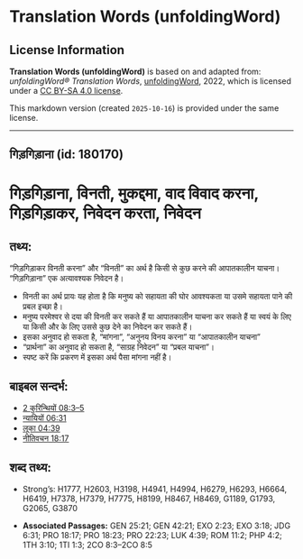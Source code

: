 # Translation Words (unfoldingWord)

## License Information

**Translation Words (unfoldingWord)** is based on and adapted from: _unfoldingWord® Translation Words_, [unfoldingWord](https://unfoldingword.org/utw), 2022, which is licensed under a [CC BY-SA 4.0 license](https://creativecommons.org/licenses/by-sa/4.0/legalcode.en).

This markdown version (created `2025-10-16`) is provided under the same license.



--------------------------------

## गिड़गिड़ाना (id: 180170)

गिड़गिड़ाना, विनती, मुकद्दमा, वाद विवाद करना, गिड़गिड़ाकर, निवेदन करता, निवेदन
==============================================================================

तथ्य:
-----

“गिड़गिड़ाकर विनती करना” और “विनती” का अर्थ है किसी से कुछ करने की आपातकालीन याचना। “गिड़गिड़ाना” एक अत्यावश्यक निवेदन है।

* विनती का अर्थ प्रायः यह होता है कि मनुष्य को सहायता की घोर आवश्यकता या उसमे सहायता पाने की प्रबल इच्छा है।
* मनुष्य परमेश्वर से दया की विनती कर सकते हैं या आपातकालीन याचना कर सकते हैं या स्वयं के लिए या किसी और के लिए उससे कुछ देने का निवेदन कर सकते हैं।
* इसका अनुवाद हो सकता है, “मांगना”, “अनुनय विनय करना” या “आपातकालीन याचना”
* “प्रार्थना” का अनुवाद हो सकता है, “साग्रह निवेदन” या “प्रबल याचना”।
* स्पष्ट करें कि प्रकरण में इसका अर्थ पैसा मांगना नहीं है।

बाइबल सन्दर्भ:
--------------

* [2 कुरिन्थियों 08:3–5](https://ref.ly/2Cor0:0)
* [न्यायियों 06:31](https://ref.ly/Judg6:31)
* [लूका 04:39](https://ref.ly/Luke4:39)
* [नीतिवचन 18:17](https://ref.ly/Prov18:17)

शब्द तथ्य:
----------

* Strong’s: H1777, H2603, H3198, H4941, H4994, H6279, H6293, H6664, H6419, H7378, H7379, H7775, H8199, H8467, H8469, G1189, G1793, G2065, G3870

* **Associated Passages:** GEN 25:21; GEN 42:21; EXO 2:23; EXO 3:18; JDG 6:31; PRO 18:17; PRO 18:23; PRO 22:23; LUK 4:39; ROM 11:2; PHP 4:2; 1TH 3:10; 1TI 1:3; 2CO 8:3–2CO 8:5

